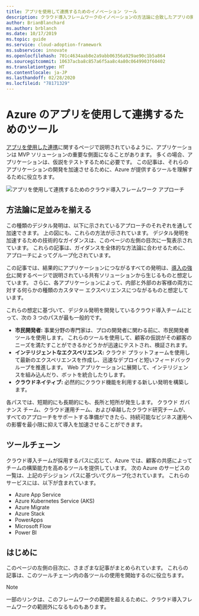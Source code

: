 ```yaml
---
title: アプリを使用して連携するためのイノベーション ツール
description: クラウド導入フレームワークのイノベーションの方法論に合致したアプリの開発を促進する Azure ツールについて説明します。
author: BrianBlanchard
ms.author: brblanch
ms.date: 10/17/2019
ms.topic: guide
ms.service: cloud-adoption-framework
ms.subservice: innovate
ms.openlocfilehash: 701c4634aab8e2a9abb06356a929ae90c1b5a864
ms.sourcegitcommit: 10637acba8c857a6f5aa8c4a80c0649903f60402
ms.translationtype: HT
ms.contentlocale: ja-JP
ms.lasthandoff: 02/28/2020
ms.locfileid: "78171329"
---
```

# <a name="tools-to-engage-via-apps-in-azure"></a>Azure のアプリを使用して連携するためのツール

[アプリを使用した連携](../considerations/apps.md)に関するページで説明されているように、アプリケーションは MVP ソリューションの重要な側面になることがあります。 多くの場合、アプリケーションは、仮説をテストするために必要です。 この記事は、それらのアプリケーションの開発を加速させるために、Azure が提供するツールを理解するために役立ちます。

![アプリを使用して連携するためのクラウド導入フレームワーク アプローチ](../../_images/innovate/engage-via-apps.png)

## <a name="alignment-to-the-methodology"></a>方法論に足並みを揃える

この種類のデジタル発明は、以下に示されているアプローチのそれぞれを通して加速できます。 上の図にも、これらの方法が示されています。 デジタル発明を加速するための技術的なガイダンスは、このページの左側の目次に一覧表示されています。 これらの記事は、ガイダンスを全体的な方法論に合わせるために、アプローチによってグループ化されています。

この記事では、結果的にアプリケーションにつながるすべての発明は、[導入の強化](./ci-cd.md)に関するページで説明されている共有ソリューションから生じるものと想定しています。 さらに、各アプリケーションによって、内部と外部のお客様の両方に対する何らかの種類のカスタマー エクスペリエンスにつながるものと想定しています。

これらの想定に基づいて、デジタル発明を開発しているクラウド導入チームにとって、次の 3 つのパスが最も一般的です。

- **市民開発者:** 事業分野の専門家は、プロの開発者に関わる前に、市民開発者ツールを使用します。 これらのツールを使用して、顧客の仮説がその顧客のニーズを満たすことができるかどうかが迅速にテストされ、検証されます。
- **インテリジェントなエクスペリエンス:** クラウド プラットフォームを使用して最新のエクスペリエンスを作成し、迅速なデプロイと短いフィードバック ループを推進します。 Web アプリケーションに展開して、インテリジェンスを組み込んだり、ボットを統合したりします。
- **クラウドネイティブ:** 必然的にクラウド機能を利用する新しい発明を構築します。

各パスでは、短期的にも長期的にも、長所と短所が発生します。 クラウド ガバナンス チーム、クラウド運用チーム、および卓越したクラウド研究チームが、すべてのアプローチをサポートする準備ができたら、持続可能なビジネス運用への影響を最小限に抑えて導入を加速させることができます。

## <a name="toolchain"></a>ツールチェーン

クラウド導入チームが採用するパスに応じて、Azure では、顧客の共感によってチームの構築能力を高めるツールを提供しています。 次の Azure のサービスの一覧は、上記のデシジョン パスに基づいてグループ化されています。 これらのサービスには、以下が含まれています。

- Azure App Service
- Azure Kubernetes Service (AKS)
- Azure Migrate
- Azure Stack
- PowerApps
- Microsoft Flow
- Power BI

## <a name="get-started"></a>はじめに

このページの左側の目次に、さまざまな記事がまとめられています。 これらの記事は、このツールチェーン内の各ツールの使用を開始するのに役立ちます。

> [!NOTE]
> 一部のリンクは、このフレームワークの範囲を超えるために、クラウド導入フレームワークの範囲外になるものもあります。
